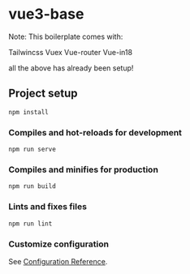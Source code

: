 # vue3-base

Note: This boilerplate comes with:

Tailwincss
Vuex
Vue-router
Vue-in18

all the above has already been setup!

## Project setup
```
npm install
```

### Compiles and hot-reloads for development
```
npm run serve
```

### Compiles and minifies for production
```
npm run build
```

### Lints and fixes files
```
npm run lint
```

### Customize configuration
See [Configuration Reference](https://cli.vuejs.org/config/).

